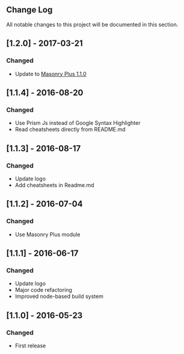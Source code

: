 ## Change Log
All notable changes to this project will be documented in this section.

## [1.2.0] - 2017-03-21
### Changed
  - Update to [Masonry Plus 1.1.0](https://github.com/websemantics/masonry-plus)

## [1.1.4] - 2016-08-20
### Changed
  - Use Prism Js instead of Google Syntax Highlighter
  - Read cheatsheets directly from README.md

## [1.1.3] - 2016-08-17
### Changed
  - Update logo
  - Add cheatsheets in Readme.md

## [1.1.2] - 2016-07-04
### Changed
  - Use Masonry Plus module

## [1.1.1] - 2016-06-17
### Changed
  - Update logo
  - Major code refactoring
  - Improved node-based build system

## [1.1.0] - 2016-05-23
### Changed
  - First release
